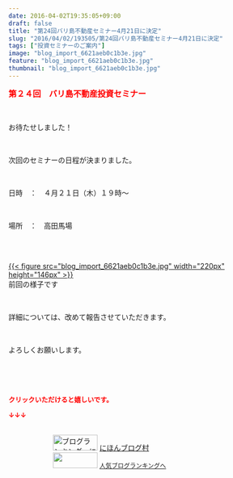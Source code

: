 ```yaml
---
date: 2016-04-02T19:35:05+09:00
draft: false
title: "第24回バリ島不動産セミナー4月21日に決定"
slug: "2016/04/02/193505/第24回バリ島不動産セミナー4月21日に決定"
tags: ["投資セミナーのご案内"]
image: "blog_import_6621aeb0c1b3e.jpg"
feature: "blog_import_6621aeb0c1b3e.jpg"
thumbnail: "blog_import_6621aeb0c1b3e.jpg"
---
```

<p><font color="#ff0000" size="3"><strong>第２４回　バリ島不動産投資セミナー</strong></font></p><br/><p>お待たせしました！</p><br/><p>次回のセミナーの日程が決まりました。</p><br/><p>日時　：　４月２１日（木）１９時～　　</p><br/><p>場所　：　高田馬場</p><br/><p><br/><a href="blog_import_6621aeb1db9e5.jpg">{{< figure src="blog_import_6621aeb0c1b3e.jpg" width="220px" height="146px" >}}</a> <br/>前回の様子です</p><br/><p>詳細については、改めて報告させていただきます。</p><br/><p>よろしくお願いします。</p><br/><br/><br/><p><font color="#ff0000" size="2"><strong>クリックいただけると嬉しいです。<br/></strong></font></p><p><font color="#ff0000" size="2"><strong>↓↓↓</strong></font></p><p><br/><a href="ranking.html" target="_blank"><img border="0" alt="ブログランキング・にほんブログ村へ" src="data:image/svg+xml;charset=utf-8,%3Csvg%20xmlns%3D%22http%3A%2F%2Fwww.w3.org%2F2000%2Fsvg%22%20title%3D%22Placeholder%20for%20Images%22%20role%3D%22presentation%22%20viewBox%3D%220%200%2088%2031%22%20%2F%3E" width="88" height="31" data-src="https://img-proxy.blog-video.jp/images?url=http%3A%2F%2Fwww.blogmura.com%2Fimg%2Fwww88_31.gif" style="aspect-ratio: auto 88 / 31;"/><noscript><img border="0" alt="ブログランキング・にほんブログ村へ" src="https://img-proxy.blog-video.jp/images?url=http%3A%2F%2Fwww.blogmura.com%2Fimg%2Fwww88_31.gif" width="88" height="31"></noscript></a> <a href="ranking.html" target="_blank">にほんブログ村</a> <br/><a title="人気ブログランキングへ" href="link.php?1804582"><img border="0" src="data:image/svg+xml;charset=utf-8,%3Csvg%20xmlns%3D%22http%3A%2F%2Fwww.w3.org%2F2000%2Fsvg%22%20title%3D%22Placeholder%20for%20Images%22%20role%3D%22presentation%22%20viewBox%3D%220%200%2088%2031%22%20%2F%3E" width="88" height="31" data-src="https://blog.with2.net/img/banner/banner_22.gif" style="aspect-ratio: auto 88 / 31;"/><noscript><img border="0" src="https://blog.with2.net/img/banner/banner_22.gif" width="88" height="31"></noscript></a> <a style="FONT-SIZE: 12px" href="link.php?1804582">人気ブログランキングへ</a> </p>

